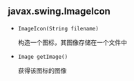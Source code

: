 ## javax.swing.ImageIcon

* `ImageIcon(String filename)`

    构造一个图标，其图像存储在一个文件中
    
* `Image getImage()`

    获得该图标的图像